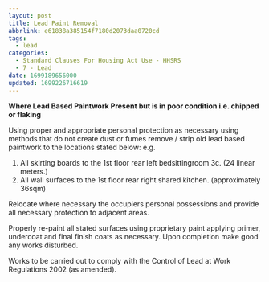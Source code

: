 ```yaml
---
layout: post
title: Lead Paint Removal
abbrlink: e61838a385154f7180d2073daa0720cd
tags:
  - lead
categories:
  - Standard Clauses For Housing Act Use - HHSRS
  - 7 - Lead
date: 1699189656000
updated: 1699226716619
---
```


**Where Lead Based Paintwork Present but is in poor condition i.e. chipped or flaking**

Using proper and appropriate personal protection as necessary using methods that do not create dust or fumes remove / strip old lead based paintwork to the locations stated below: e.g.

1. All skirting boards to the 1st floor rear left bedsittingroom 3c. (24 linear meters.)
2. All wall surfaces to the 1st floor rear right shared kitchen. (approximately 36sqm)

Relocate where necessary the occupiers personal possessions and provide all necessary protection to adjacent areas.

Properly re-paint all stated surfaces using proprietary paint applying primer, undercoat and final finish coats as necessary. Upon completion make good any works disturbed.

Works to be carried out to comply with the Control of Lead at Work Regulations 2002 (as amended).
